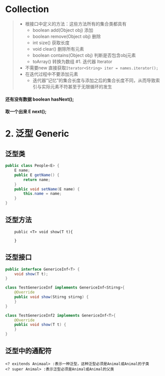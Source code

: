 # Collection
>- 根接口中定义的方法：这些方法所有的集合类都具有
>   - boolean add(Object obj) 添加
>   - boolean remove(Object obj) 删除
>   - int size() 获取长度
>   - void clear() 删除所有元素
>   - boolean contains(Object obj) 判断是否包含obj元素
>   - toArray() 转换为数组
#1. 迭代器 Iterator
> - 不需要new  直接获取`Iterator<String> iter = names.iterator();`
> - 在迭代过程中不要添加元素
>   - 迭代器“记忆”的集合长度与添加之后的集合长度不同，从而导致索引与实际元素不符甚至于无限循环的发生
#### 还有没有数据 boolean hasNext();
#### 取一个出来 E next();

# 2. 泛型 Generic
## 泛型类
```java
public class People<E> {
    E name;
    public E getName() {
        return name;
    }
    public void setName(E name) {
        this.name = name;
    }
}
```
## 泛型方法
```
    public <T> void show(T t){
    
    }
```
## 泛型接口
```java
public interface GenericeInf<T> {
    void show(T t);
}

class TestGenericeInf implements GenericeInf<Stirng>{
    @Override
    public void show(Stirng stirng) {
    }
}

class TestGenericeInf2 implements GenericeInf<T>{
    @Override
    public void show(T t) {
    }
}
```

## 泛型中的通配符
```
<? exitends Animaal> :表示一种泛型，这种泛型必须是Animal或Animal的子类
<? super Animal> :表示泛型必须是Animal或Animal的父类
```
